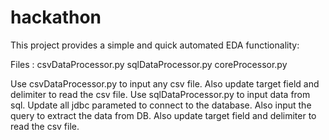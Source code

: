 # hackathon

This project provides a simple and quick automated EDA functionality:

Files :
csvDataProcessor.py
sqlDataProcessor.py
coreProcessor.py

Use  csvDataProcessor.py to input any csv file. Also update target field and delimiter to read the csv file. 
Use  sqlDataProcessor.py to input data from sql. Update all jdbc parameted to connect to the database. 
  Also input the query to extract the data from DB.
  Also update target field and delimiter to read the csv file. 
